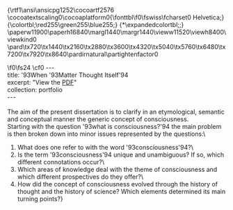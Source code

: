 {\rtf1\ansi\ansicpg1252\cocoartf2576
\cocoatextscaling0\cocoaplatform0{\fonttbl\f0\fswiss\fcharset0 Helvetica;}
{\colortbl;\red255\green255\blue255;}
{\*\expandedcolortbl;;}
\paperw11900\paperh16840\margl1440\margr1440\vieww11520\viewh8400\viewkind0
\pard\tx720\tx1440\tx2160\tx2880\tx3600\tx4320\tx5040\tx5760\tx6480\tx7200\tx7920\tx8640\pardirnatural\partightenfactor0

\f0\fs24 \cf0 ---\
title: \'93When \'93Matter Thought Itself\'94\
excerpt: "View the [PDF](https://github.com/gullirg/gullirg.github.io/blob/master/files/Tesi_Coscienza.pdf)"\
collection: portfolio\
---\
\
The aim of the present dissertation is to clarify in an etymological, semantic and conceptual manner the generic concept of consciousness.\
Starting with the question \'93what is consciousness?\'94 the main problem is then broken down into minor issues represented by the questions:\
1. What does one refer to with the word \'93consciousness\'94?\
2. Is the term \'93consciousness\'94 unique and unambiguous? If so, which different connotations occur?\
3. Which areas of knowledge deal with the theme of consciousness and which different prospectives do they offer?\
4. How did the concept of consciousness evolved through the history of thought and the history of science? Which elements determined its main turning points?}